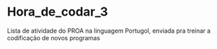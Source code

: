 # Hora_de_codar_3
Lista de atividade do PROA na linguagem Portugol, enviada pra treinar a codificação de novos programas

